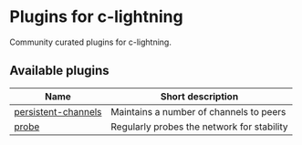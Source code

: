 # Plugins for c-lightning

Community curated plugins for c-lightning.

## Available plugins

| Name                              | Short description                          |
|-----------------------------------|--------------------------------------------|
| [persistent-channels][pers-chans] | Maintains a number of channels to peers    |
| [probe](probe/)                   | Regularly probes the network for stability |


[pers-chans]: https://github.com/lightningd/plugins/tree/master/persistent-channels
